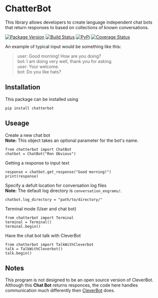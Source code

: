# ChatterBot

This library allows developers to create language independent chat bots that
return responses to based on collections of known conversations.

[![Package Version](https://badge.fury.io/py/ChatterBot.png)](http://badge.fury.io/py/ChatterBot)
[![Build Status](https://travis-ci.org/gunthercox/ChatterBot.svg?branch=master)](https://travis-ci.org/gunthercox/ChatterBot)
[![PyPi](https://pypip.in/download/ChatterBot/badge.svg)](https://pypi.python.org/pypi/ChatterBot)
[![Coverage Status](https://img.shields.io/coveralls/gunthercox/ChatterBot.svg)](https://coveralls.io/r/gunthercox/ChatterBot)

An example of typical input would be something like this:
> user: Good morning! How are you doing?  
> bot:  I am doing very well, thank you for asking.  
> user: Your welcome.  
> bot: Do you like hats?  

## Installation

This package can be installed using
```
pip install chatterbot
```

## Useage

Create a new chat bot  
**Note:** This object takes an optional parameter for the bot's name.
```
from chatterbot import ChatBot
chatbot = ChatBot("Ron Obvious")
```

Getting a response to input text
```
response = chatbot.get_response("Good morning!")
print(response)
```

Specify a defult location for conversation log files  
**Note:** The default log directory is `conversation_engrams/`.
```
chatbot.log_directory = "path/to/directory/"
```

Terminal mode (User and chat bot)
```
from chatterbot import Terminal
terminal = Terminal()
terminal.begin()
```

Have the chat bot talk with CleverBot
```
from chatterbot import TalkWithCleverbot
talk = TalkWithCleverbot()
talk.begin()
```

## Notes

This program is not designed to be an open source version of CleverBot.
Although this **Chat Bot** returns responces, the code here handles communication
much differently then [CleverBot](http://www.cleverbot.com) does.

